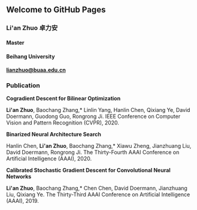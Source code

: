 ## Welcome to GitHub Pages

### Li'an Zhuo 卓力安
#### Master
#### Beihang University
#### lianzhuo@buaa.edu.cn

### Publication
**Cogradient Descent for Bilinear Optimization**

**Li'an Zhuo**, Baochang Zhang,* Linlin Yang, Hanlin Chen, Qixiang Ye, David Doermann, Guodong Guo, Rongrong Ji. 
IEEE Conference on Computer Vision and Pattern Recognition (CVPR), 2020.

**Binarized Neural Architecture Search**

Hanlin Chen, **Li'an Zhuo**, Baochang Zhang,* Xiawu Zheng, Jianzhuang Liu, David Doermann, Rongrong Ji. 
The Thirty-Fourth AAAI Conference on Artificial Intelligence (AAAI), 2020.

**Calibrated Stochastic Gradient Descent for Convolutional Neural Networks**

**Li'an Zhuo**, Baochang Zhang,* Chen Chen, David Doermann, Jianzhuang Liu, Qixiang Ye. 
The Thirty-Third AAAI Conference on Artificial Intelligence (AAAI), 2019.

